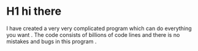 H1 hi there
===
I have created a very very complicated program which can do everything you want . The code consists of billions of code lines and there is no mistakes and bugs in this program .
